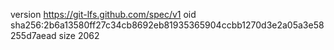 version https://git-lfs.github.com/spec/v1
oid sha256:2b6a13580ff27c34cb8692eb81935365904ccbb1270d3e2a05a3e58255d7aead
size 2062
